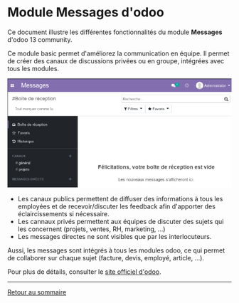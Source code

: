# Module Messages d'odoo

Ce document illustre les différentes fonctionnalités du module **Messages** d'odoo 13 community. 

Ce module basic permet d'améliorez la communication en équipe. Il permet de créer des canaux de discussions privées ou en groupe, intégrées avec tous les modules.

![](./images/message-welcome.png)

- Les canaux publics permettent de diffuser des informations à tous les employées et de recevoir/discuter les feedback afin d'apporter des éclaircissements si nécessaire.
- Les cannaux privés permettent aux équipes de discuter des sujets qui les concernent (projets, ventes, RH, marketing, ...)
- Les messages directes ne sont visibles que par les interlocuteurs.

Aussi, les messages sont intégrés à tous les modules odoo, ce qui permet de collaborer sur chaque sujet (facture, devis, employé, article, ...).


Pour plus de détails, consulter le [site officiel d'odoo](https://www.odoo.com/fr_FR/page/discuss).  


----
[Retour au sommaire](./odoo-usecases.md)